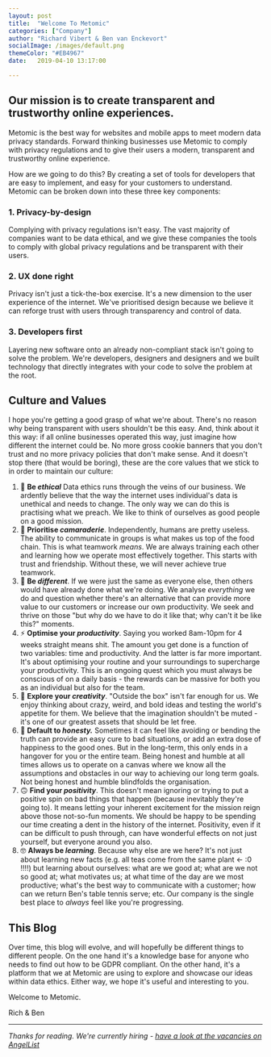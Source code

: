 ```yaml
---
layout: post
title:  "Welcome To Metomic"
categories: ["Company"]
author: "Richard Vibert & Ben van Enckevort"
socialImage: /images/default.png
themeColor: "#EB4967"
date:   2019-04-10 13:17:00

---
```


## Our mission is to create transparent and trustworthy online experiences.

Metomic is the best way for websites and mobile apps to meet modern data privacy standards. Forward thinking businesses use Metomic to comply with privacy regulations and to give their users a modern, transparent and trustworthy online experience.

How are we going to do this? By creating a set of tools for developers that are easy to implement, and easy for your customers to understand. Metomic can be broken down into these three key components:

### 1. Privacy-by-design

Complying with privacy regulations isn't easy. The vast majority of companies want to be data ethical, and we give these companies the tools to comply with global privacy regulations and be transparent with their users.

### 2. UX done right

Privacy isn't just a tick-the-box exercise. It's a new dimension to the user experience of the internet. We've prioritised design because we believe it can reforge trust with users through transparency and control of data.

### 3. Developers first

Layering new software onto an already non-compliant stack isn't going to solve the problem. We're developers, designers and designers and we built technology that directly integrates with your code to solve the problem at the root.

## Culture and Values

I hope you're getting a good grasp of what we're about. There's no reason why being transparent with users shouldn't be this easy. And, think about it this way: if all online businesses operated this way, just imagine how different the internet could be. No more gross cookie banners that you don't trust and no more privacy policies that don't make sense. And it doesn't stop there (that would be boring), these are the core values that we stick to in order to maintain our culture:

1. 🤝 **Be *ethical*** Data ethics runs through the veins of our business. We ardently believe that the way the internet uses individual's data is unethical and needs to change. The only way we can do this is practising what we preach. We like to think of ourselves as good people on a good mission.
2. 💙 **Prioritise *camaraderie***. Independently, humans are pretty useless. The ability to communicate in groups is what makes us top of the food chain. This is what teamwork *means*. We are always training each other and learning how we operate most effectively together. This starts with trust and friendship. Without these, we will never achieve true teamwork.
3. 🐙 **Be *different***. If we were just the same as everyone else, then others would have already done what we're doing. We analyse *everything* we do and question whether there's an alternative that can provide more value to our customers or increase our own productivity. We seek and thrive on those "but why do we have to do it like that; why can't it be like this?" moments.
4. ⚡️ **Optimise your *productivity***. Saying you worked 8am-10pm for 4 weeks straight means shit. The amount you get done is a function of two variables: time and productivity. And the latter is far more important. It's about optimising your routine and your surroundings to supercharge your productivity. This is an ongoing quest which you must always be conscious of on a daily basis - the rewards can be massive for both you as an individual but also for the team.
5. 🎨 **Explore your *creativity***. "Outside the box" isn't far enough for us. We enjoy thinking about crazy, weird, and bold ideas and testing the world's appetite for them. We believe that the imagination shouldn't be muted - it's one of our greatest assets that should be let free.
6. 👐 **Default to *honesty.*** Sometimes it can feel like avoiding or bending the truth can provide an easy cure to bad situations, or add an extra dose of happiness to the good ones. But in the long-term, this only ends in a hangover for you or the entire team. Being honest and humble at all times allows us to operate on a canvas where we know all the assumptions and obstacles in our way to achieving our long term goals. Not being honest and humble blindfolds the organisation.
7. 🙃 **Find your *positivity***. This doesn't mean ignoring or trying to put a positive spin on bad things that happen (because inevitably they're going to). It means letting your inherent excitement for the mission reign above those not-so-fun moments. We should be happy to be spending our time creating a dent in the history of the internet. Positivity, even if it can be difficult to push through, can have wonderful effects on not just yourself, but everyone around you also.
8. 🤓 **Always be *learning***. Because why else are we here? It's not just about learning new facts (e.g. all teas come from the same plant ← :0 !!!!) but learning about ourselves: what are we good at; what are we not so good at; what motivates us; at what time of the day are we most productive; what's the best way to communicate with a customer; how can we return Ben's table tennis serve; etc. Our company is the single best place to *always* feel like you're progressing.

## This Blog

Over time, this blog will evolve, and will hopefully be different things to different people. On the one hand it's a knowledge base for anyone who needs to find out how to be GDPR compliant. On the other hand, it's a platform that we at Metomic are using to explore and showcase our ideas within data ethics. Either way, we hope it's useful and interesting to you.

Welcome to Metomic.

Rich & Ben

---

*Thanks for reading. We're currently hiring - [have a look at the vacancies on AngelList](https://angel.co/metomic/jobs)*